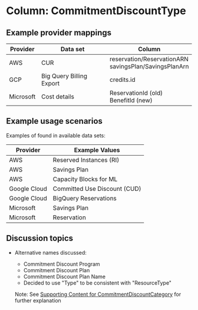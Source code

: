 # Column: CommitmentDiscountType

## Example provider mappings

| Provider  | Data set                 | Column                                                   |
| --------- | ------------------------ | -------------------------------------------------------- |
| AWS       | CUR                      | reservation/ReservationARN<br>savingsPlan/SavingsPlanArn |
| GCP       | Big Query Billing Export | credits.id                                               |
| Microsoft | Cost details             | ReservationId (old)<br>BenefitId (new)                   |

## Example usage scenarios

Examples of found in available data sets:

| Provider | Example Values  |
|----------|--------------------------|
| AWS | Reserved Instances (RI) |
| AWS | Savings Plan |
| AWS | Capacity Blocks for ML |
| Google Cloud | Committed Use Discount (CUD) |
| Google Cloud | BigQuery Reservations |
| Microsoft | Savings Plan |
| Microsoft | Reservation |

## Discussion topics

- Alternative names discussed:
  - Commitment Discount Program
  - Commitment Discount Plan
  - Commitment Discount Plan Name
  - Decided to use "Type" to be consistent with "ResourceType"

  Note: See [Supporting Content for CommitmentDiscountCategory](commitmentdiscountcategory.md) for further explanation